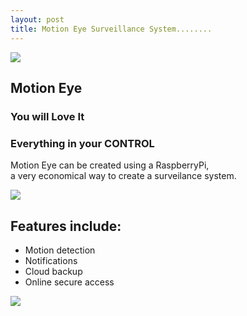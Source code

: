 ```yaml
---
layout: post
title: Motion Eye Surveillance System........
---
```

![](/images/mm1.jpg)

## Motion Eye
### You will Love It
### Everything in your CONTROL


Motion Eye can be created using a RaspberryPi,<br>
a very economical way to create a surveilance system.

![](/images/mm3.jpg)

## Features include:

- Motion detection
- Notifications
- Cloud backup
- Online secure access

![](/images/mm2.jpg)
